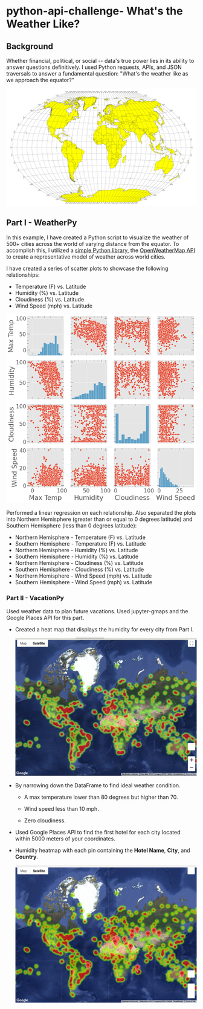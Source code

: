 # python-api-challenge- What's the Weather Like?
## Background

Whether financial, political, or social -- data's true power lies in its ability to answer questions definitively. I used Python requests, APIs, and JSON traversals to answer a fundamental question: "What's the weather like as we approach the equator?"


![Equator](Images/equatorsign.png)


## Part I - WeatherPy

In this example, I have created a Python script to visualize the weather of 500+ cities across the world of varying distance from the equator. To accomplish this, I utilized a [simple Python library](https://pypi.python.org/pypi/citipy), the [OpenWeatherMap API](https://openweathermap.org/api) to create a representative model of weather across world cities.

I have created a series of scatter plots to showcase the following relationships:

* Temperature (F) vs. Latitude
* Humidity (%) vs. Latitude
* Cloudiness (%) vs. Latitude
* Wind Speed (mph) vs. Latitude

![pairplot](Images/pairplot.png)

Performed a linear regression on each relationship. Also separated the plots into Northern Hemisphere (greater than or equal to 0 degrees latitude) and Southern Hemisphere (less than 0 degrees latitude):

* Northern Hemisphere - Temperature (F) vs. Latitude
* Southern Hemisphere - Temperature (F) vs. Latitude
* Northern Hemisphere - Humidity (%) vs. Latitude
* Southern Hemisphere - Humidity (%) vs. Latitude
* Northern Hemisphere - Cloudiness (%) vs. Latitude
* Southern Hemisphere - Cloudiness (%) vs. Latitude
* Northern Hemisphere - Wind Speed (mph) vs. Latitude
* Southern Hemisphere - Wind Speed (mph) vs. Latitude


### Part II - VacationPy

Used weather data to plan future vacations. Used jupyter-gmaps and the Google Places API for this part.


* Created a heat map that displays the humidity for every city from Part I.

  ![heatmap](Images/heatmap.png)

* By narrowing down the DataFrame to find  ideal weather condition. 

  * A max temperature lower than 80 degrees but higher than 70.

  * Wind speed less than 10 mph.

  * Zero cloudiness.

 

* Used Google Places API to find the first hotel for each city located within 5000 meters of your coordinates.

* Humidity heatmap with each pin containing the **Hotel Name**, **City**, and **Country**.

  ![hotel map](Images/map.png)


